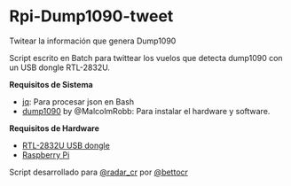 Rpi-Dump1090-tweet
==================

Twitear la información que genera Dump1090

Script escrito en Batch para twittear los vuelos que detecta dump1090 con un USB dongle RTL-2832U.

**Requisitos de Sistema**
- [jq](https://josef-friedrich.de/install-jq-on-raspberry-pi/): Para procesar json en Bash
- [dump1090](http://www.satsignal.eu/raspberry-pi/dump1090.html) by @MalcolmRobb: Para instalar el hardware y software. 

**Requisitos de Hardware**
- [RTL-2832U USB dongle](http://www.dx.com/p/rtl2832u-r820t-mini-dvb-t-dab-fm-usb-digital-tv-dongle-black-170541#.VCWPKCuBNqo)
- [Raspberry Pi](http://raspberrypi.org)


Script desarrollado para [@radar_cr](http://twitter.com/radar_cr) por [@bettocr](http://twitter.com/bettocr)

